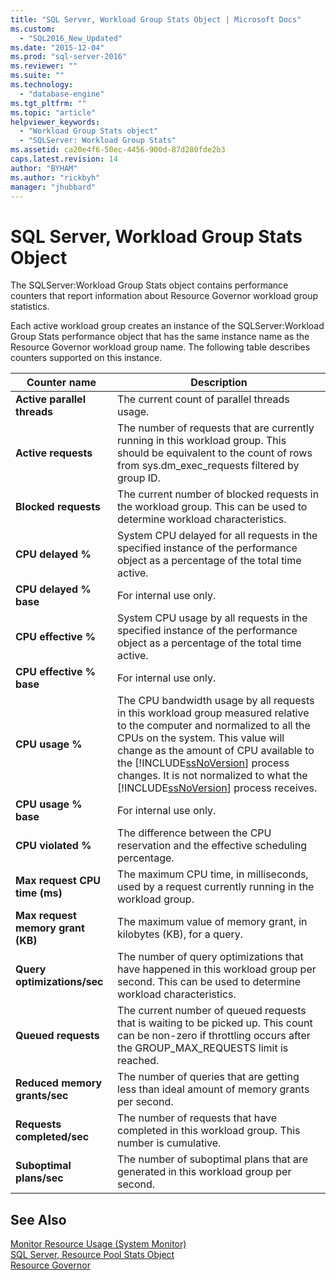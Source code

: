 ```yaml
---
title: "SQL Server, Workload Group Stats Object | Microsoft Docs"
ms.custom: 
  - "SQL2016_New_Updated"
ms.date: "2015-12-04"
ms.prod: "sql-server-2016"
ms.reviewer: ""
ms.suite: ""
ms.technology: 
  - "database-engine"
ms.tgt_pltfrm: ""
ms.topic: "article"
helpviewer_keywords: 
  - "Workload Group Stats object"
  - "SQLServer: Workload Group Stats"
ms.assetid: ca20e4f6-50ec-4456-900d-87d280fde2b3
caps.latest.revision: 14
author: "BYHAM"
ms.author: "rickbyh"
manager: "jhubbard"
---
```

# SQL Server, Workload Group Stats Object
  The SQLServer:Workload Group Stats object contains performance counters that report information about Resource Governor workload group statistics.  
  
 Each active workload group creates an instance of the SQLServer:Workload Group Stats performance object that has the same instance name as the Resource Governor workload group name. The following table describes counters supported on this instance.  
  
|Counter name|Description|  
|------------------|-----------------|  
|**Active parallel threads**|The current count of parallel threads usage.|  
|**Active requests**|The number of requests that are currently running in this workload group. This should be equivalent to the count of rows from sys.dm_exec_requests filtered by group ID.|  
|**Blocked requests**|The current number of blocked requests in the workload group. This can be used to determine workload characteristics.|  
|**CPU delayed %**|System CPU delayed for all requests in the specified instance of the performance object as a percentage of the total time active.| 
|**CPU delayed % base**|For internal use only.| 
|**CPU effective %**|System CPU usage by all requests in the specified instance of the performance object as a percentage of the total time active.| 
|**CPU effective % base**|For internal use only.| 
|**CPU usage %**|The CPU bandwidth usage by all requests in this workload group measured relative to the computer and normalized to all the CPUs on the system. This value will change as the amount of CPU available to the [!INCLUDE[ssNoVersion](../../includes/ssnoversion-md.md)] process changes. It is not normalized to what the [!INCLUDE[ssNoVersion](../../includes/ssnoversion-md.md)] process receives.| 
|**CPU usage % base**|For internal use only.| 
|**CPU  violated %**|The difference between the CPU reservation and the effective scheduling percentage.|  
|**Max request CPU time (ms)**|The maximum CPU time, in milliseconds, used by a request currently running in the workload group.|  
|**Max request memory grant (KB)**|The maximum value of memory grant, in kilobytes (KB), for a query.|  
|**Query optimizations/sec**|The number of query optimizations that have happened in this workload group per second. This can be used to determine workload characteristics.|  
|**Queued requests**|The current number of queued requests that is waiting to be picked up. This count can be non-zero if throttling occurs after the GROUP_MAX_REQUESTS limit is reached.|  
|**Reduced memory grants/sec**|The number of queries that are getting less than ideal amount of memory grants per second.|  
|**Requests completed/sec**|The number of requests that have completed in this workload group. This number is cumulative.|  
|**Suboptimal plans/sec**|The number of suboptimal plans that are generated in this workload group per second.|  
  
## See Also  
 [Monitor Resource Usage &#40;System Monitor&#41;](../../relational-databases/performance-monitor/monitor-resource-usage-system-monitor.md)   
 [SQL Server, Resource Pool Stats Object](../../relational-databases/performance-monitor/sql-server-resource-pool-stats-object.md)   
 [Resource Governor](../../relational-databases/resource-governor/resource-governor.md)  
  
  